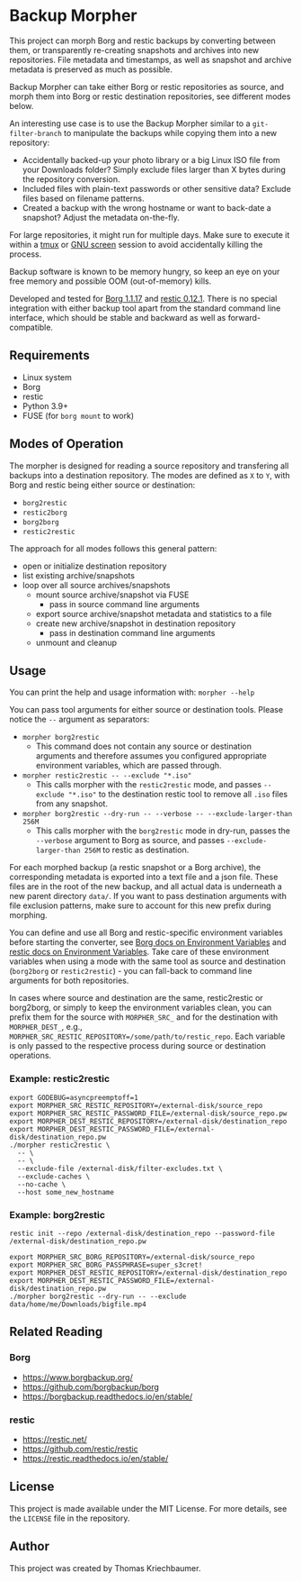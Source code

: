 # Backup Morpher

This project can morph Borg and restic backups by converting between them, or
transparently re-creating snapshots and archives into new repositories. File
metadata and timestamps, as well as snapshot and archive metadata is preserved
as much as possible.

Backup Morpher can take either Borg or restic repositories as source, and morph
them into Borg or restic destination repositories, see different modes below.

An interesting use case is to use the Backup Morpher similar to a
`git-filter-branch` to manipulate the backups while copying them into a new
repository:

* Accidentally backed-up your photo library or a big Linux ISO file from your
  Downloads folder? Simply exclude files larger than X bytes during the
  repository conversion.
* Included files with plain-text passwords or other sensitive data? Exclude
  files based on filename patterns.
* Created a backup with the wrong hostname or want to back-date a snapshot?
  Adjust the metadata on-the-fly.

For large repositories, it might run for multiple days. Make sure to execute it
within a [tmux] or [GNU screen] session to avoid accidentally killing the
process.

Backup software is known to be memory hungry, so keep an eye on your free memory
and possible OOM (out-of-memory) kills.

Developed and tested for [Borg 1.1.17] and [restic 0.12.1]. There is no special
integration with either backup tool apart from the standard command line
interface, which should be stable and backward as well as forward-compatible.

[tmux]: https://github.com/tmux/tmux
[GNU screen]: https://www.gnu.org/software/screen/
[Borg 1.1.17]: https://github.com/borgbackup/borg/releases/tag/1.1.17
[restic 0.12.1]: https://github.com/restic/restic/releases/tag/v0.12.1

## Requirements

* Linux system
* Borg
* restic
* Python 3.9+
* FUSE (for `borg mount` to work)

## Modes of Operation

The morpher is designed for reading a source repository and transfering all backups into a destination repository. The modes are defined as `X` to `Y`, with Borg and restic being either source or destination:

* `borg2restic`
* `restic2borg`
* `borg2borg`
* `restic2restic`

The approach for all modes follows this general pattern:

* open or initialize destination repository
* list existing archive/snapshots
* loop over all source archives/snapshots
  * mount source archive/snapshot via FUSE
    * pass in source command line arguments
  * export source archive/snapshot metadata and statistics to a file
  * create new archive/snapshot in destination repository
    * pass in destination command line arguments
  * unmount and cleanup

## Usage

You can print the help and usage information with: `morpher --help`

You can pass tool arguments for either source or destination tools. Please
notice the `--` argument as separators:

* `morpher borg2restic`
  * This command does not contain any source or destination arguments and
    therefore assumes you configured appropriate environment variables, which
    are passed through.
* `morpher restic2restic -- --exclude "*.iso"`
  * This calls morpher with the `restic2restic` mode, and passes `--exclude
    "*.iso"` to the destination restic tool to remove all `.iso` files from any
    snapshot.
* `morpher borg2restic --dry-run -- --verbose -- --exclude-larger-than 256M`
  * This calls morpher with the `borg2restic` mode in dry-run, passes the
    `--verbose` argument to Borg as source, and passes `--exclude-larger-than
    256M` to restic as destination.

For each morphed backup (a restic snapshot or a Borg archive), the corresponding
metadata is exported into a text file and a json file. These files are in the
root of the new backup, and all actual data is underneath a new parent directory
`data/`. If you want to pass destination arguments with file exclusion patterns,
make sure to account for this new prefix during morphing.

You can define and use all Borg and restic-specific environment variables before
starting the converter, see [Borg docs on Environment Variables] and [restic
docs on Environment Variables]. Take care of these environment variables when
using a mode with the same tool as source and destination (`borg2borg` or
`restic2restic`) - you can fall-back to command line arguments for both
repositories.

In cases where source and destination are the same, restic2restic or borg2borg,
or simply to keep the environment variables clean, you can prefix them for the
source with `MORPHER_SRC_` and for the destination with `MORPHER_DEST_`, e.g.,
`MORPHER_SRC_RESTIC_REPOSITORY=/some/path/to/restic_repo`. Each variable is only
passed to the respective process during source or destination operations.

[Borg docs on Environment Variables]: https://borgbackup.readthedocs.io/en/stable/usage/general.html#environment-variables
[restic docs on Environment Variables]: https://restic.readthedocs.io/en/latest/040_backup.html#environment-variables

### Example: restic2restic

```shell
export GODEBUG=asyncpreemptoff=1
export MORPHER_SRC_RESTIC_REPOSITORY=/external-disk/source_repo
export MORPHER_SRC_RESTIC_PASSWORD_FILE=/external-disk/source_repo.pw
export MORPHER_DEST_RESTIC_REPOSITORY=/external-disk/destination_repo
export MORPHER_DEST_RESTIC_PASSWORD_FILE=/external-disk/destination_repo.pw
./morpher restic2restic \
  -- \
  -- \
  --exclude-file /external-disk/filter-excludes.txt \
  --exclude-caches \
  --no-cache \
  --host some_new_hostname
```

### Example: borg2restic

```shell
restic init --repo /external-disk/destination_repo --password-file /external-disk/destination_repo.pw

export MORPHER_SRC_BORG_REPOSITORY=/external-disk/source_repo
export MORPHER_SRC_BORG_PASSPHRASE=super_s3cret!
export MORPHER_DEST_RESTIC_REPOSITORY=/external-disk/destination_repo
export MORPHER_DEST_RESTIC_PASSWORD_FILE=/external-disk/destination_repo.pw
./morpher borg2restic --dry-run -- --exclude data/home/me/Downloads/bigfile.mp4
```

## Related Reading

### Borg

* https://www.borgbackup.org/
* https://github.com/borgbackup/borg
* https://borgbackup.readthedocs.io/en/stable/

### restic

* https://restic.net/
* https://github.com/restic/restic
* https://restic.readthedocs.io/en/stable/

## License

This project is made available under the MIT License. For more details, see the
``LICENSE`` file in the repository.

## Author

This project was created by Thomas Kriechbaumer.
